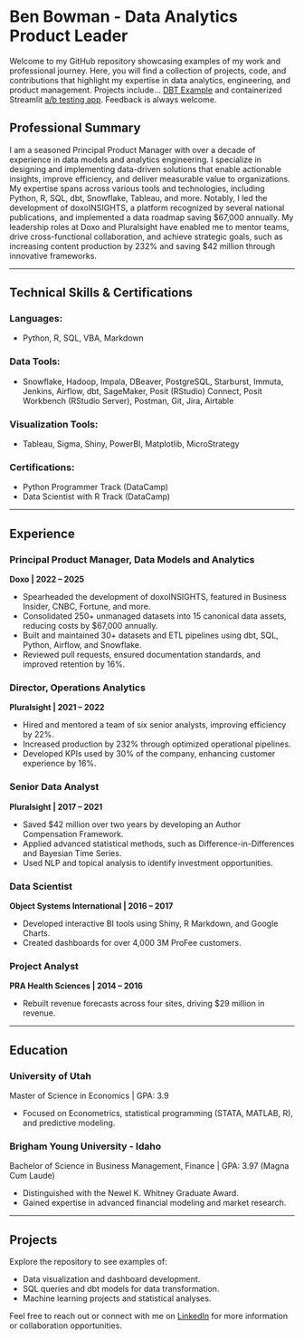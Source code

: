 
# Ben Bowman - Data Analytics Product Leader

Welcome to my GitHub repository showcasing examples of my work and professional journey. Here, you will find a collection of projects, code, and contributions that highlight my expertise in data analytics, engineering, and product management. Projects include... [DBT Example](https://github.com/ben-bowman/public/tree/master/dbt_northwind) and  containerized Streamlit [a/b testing app](https://github.com/ben-bowman/public/tree/master/a_b_testing_dashboard). Feedback is always welcome.

## Professional Summary

I am a seasoned Principal Product Manager with over a decade of experience in data models and analytics engineering. I specialize in designing and implementing data-driven solutions that enable actionable insights, improve efficiency, and deliver measurable value to organizations. My expertise spans across various tools and technologies, including Python, R, SQL, dbt, Snowflake, Tableau, and more. Notably, I led the development of doxoINSIGHTS, a platform recognized by several national publications, and implemented a data roadmap saving $67,000 annually. My leadership roles at Doxo and Pluralsight have enabled me to mentor teams, drive cross-functional collaboration, and achieve strategic goals, such as increasing content production by 232% and saving $42 million through innovative frameworks.

---

## Technical Skills & Certifications

### Languages:
- Python, R, SQL, VBA, Markdown

### Data Tools:
- Snowflake, Hadoop, Impala, DBeaver, PostgreSQL, Starburst, Immuta, Jenkins, Airflow, dbt, SageMaker, Posit (RStudio) Connect, Posit Workbench (RStudio Server), Postman, Git, Jira, Airtable

### Visualization Tools:
- Tableau, Sigma, Shiny, PowerBI, Matplotlib, MicroStrategy

### Certifications:
- Python Programmer Track (DataCamp)
- Data Scientist with R Track (DataCamp)

---

## Experience

### **Principal Product Manager, Data Models and Analytics**
**Doxo | 2022 – 2025**
- Spearheaded the development of doxoINSIGHTS, featured in Business Insider, CNBC, Fortune, and more.
- Consolidated 250+ unmanaged datasets into 15 canonical data assets, reducing costs by $67,000 annually.
- Built and maintained 30+ datasets and ETL pipelines using dbt, SQL, Python, Airflow, and Snowflake.
- Reviewed pull requests, ensured documentation standards, and improved retention by 16%.

### **Director, Operations Analytics**
**Pluralsight | 2021 – 2022**
- Hired and mentored a team of six senior analysts, improving efficiency by 22%.
- Increased production by 232% through optimized operational pipelines.
- Developed KPIs used by 30% of the company, enhancing customer experience by 16%.

### **Senior Data Analyst**
**Pluralsight | 2017 – 2021**
- Saved $42 million over two years by developing an Author Compensation Framework.
- Applied advanced statistical methods, such as Difference-in-Differences and Bayesian Time Series.
- Used NLP and topical analysis to identify investment opportunities.

### **Data Scientist**
**Object Systems International | 2016 – 2017**
- Developed interactive BI tools using Shiny, R Markdown, and Google Charts.
- Created dashboards for over 4,000 3M ProFee customers.

### **Project Analyst**
**PRA Health Sciences | 2014 – 2016**
- Rebuilt revenue forecasts across four sites, driving $29 million in revenue.

---

## Education

### **University of Utah**
Master of Science in Economics | GPA: 3.9
- Focused on Econometrics, statistical programming (STATA, MATLAB, R), and predictive modeling.

### **Brigham Young University - Idaho**
Bachelor of Science in Business Management, Finance | GPA: 3.97 (Magna Cum Laude)
- Distinguished with the Newel K. Whitney Graduate Award.
- Gained expertise in advanced financial modeling and market research.

---

## Projects
Explore the repository to see examples of:
- Data visualization and dashboard development.
- SQL queries and dbt models for data transformation.
- Machine learning projects and statistical analyses.

Feel free to reach out or connect with me on [LinkedIn](https://linkedin.com/in/btbowman) for more information or collaboration opportunities.
